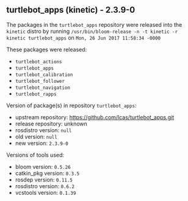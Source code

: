 ## turtlebot_apps (kinetic) - 2.3.9-0

The packages in the `turtlebot_apps` repository were released into the `kinetic` distro by running `/usr/bin/bloom-release -n -t kinetic -r kinetic turtlebot_apps` on `Mon, 26 Jun 2017 11:58:34 -0000`

These packages were released:
- `turtlebot_actions`
- `turtlebot_apps`
- `turtlebot_calibration`
- `turtlebot_follower`
- `turtlebot_navigation`
- `turtlebot_rapps`

Version of package(s) in repository `turtlebot_apps`:

- upstream repository: https://github.com/lcas/turtlebot_apps.git
- release repository: unknown
- rosdistro version: `null`
- old version: `null`
- new version: `2.3.9-0`

Versions of tools used:

- bloom version: `0.5.26`
- catkin_pkg version: `0.3.5`
- rosdep version: `0.11.5`
- rosdistro version: `0.6.2`
- vcstools version: `0.1.39`


